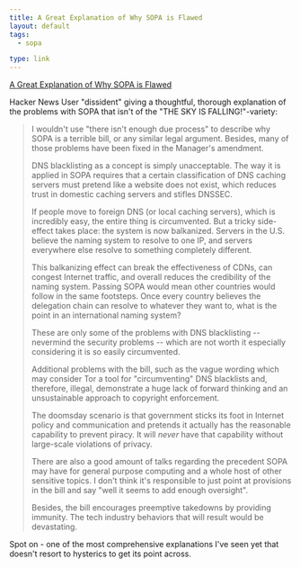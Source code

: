 ```yaml
---
title: A Great Explanation of Why SOPA is Flawed
layout: default
tags:
  - sopa

type: link
---
```


[A Great Explanation of Why SOPA is Flawed](http://news.ycombinator.com/item?id=3434092)

Hacker News User "dissident" giving a thoughtful, thorough explanation of the problems with SOPA that isn't of the "THE SKY IS FALLING!"-variety:

>I wouldn't use "there isn't enough due process" to describe why SOPA is a terrible bill, or any similar legal argument. Besides, many of those problems have been fixed in the Manager's amendment.
>
>DNS blacklisting as a concept is simply unacceptable. The way it is applied in SOPA requires that a certain classification of DNS caching servers must pretend like a website does not exist, which reduces trust in domestic caching servers and stifles DNSSEC.
>
>If people move to foreign DNS (or local caching servers), which is incredibly easy, the entire thing is circumvented. But a tricky side-effect takes place: the system is now balkanized. Servers in the U.S. believe the naming system to resolve to one IP, and servers everywhere else resolve to something completely different.
>
>This balkanizing effect can break the effectiveness of CDNs, can congest Internet traffic, and overall reduces the credibility of the naming system. Passing SOPA would mean other countries would follow in the same footsteps. Once every country believes the delegation chain can resolve to whatever they want to, what is the point in an international naming system?
>
>These are only some of the problems with DNS blacklisting -- nevermind the security problems -- which are not worth it especially considering it is so easily circumvented.
>
>Additional problems with the bill, such as the vague wording which may consider Tor a tool for "circumventing" DNS blacklists and, therefore, illegal, demonstrate a huge lack of forward thinking and an unsustainable approach to copyright enforcement.
>
>The doomsday scenario is that government sticks its foot in Internet policy and communication and pretends it actually has the reasonable capability to prevent piracy. It will *never* have that capability without large-scale violations of privacy.
>
>There are also a good amount of talks regarding the precedent SOPA may have for general purpose computing and a whole host of other sensitive topics. I don't think it's responsible to just point at provisions in the bill and say "well it seems to add enough oversight".
>
>Besides, the bill encourages preemptive takedowns by providing immunity. The tech industry behaviors that will result would be devastating.

Spot on - one of the most comprehensive explanations I've seen yet that doesn't resort to hysterics to get its point across.